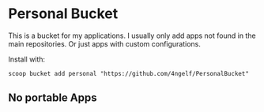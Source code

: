 # Personal Bucket

This is a bucket for my applications. I usually only add apps not found in the main repositories.
Or just apps with custom configurations.

Install with:

```pwsh
scoop bucket add personal "https://github.com/4ngelf/PersonalBucket"
```

## No portable Apps
<!--LIST:NOPORTABLE:START-->
<!--LIST:END-->
